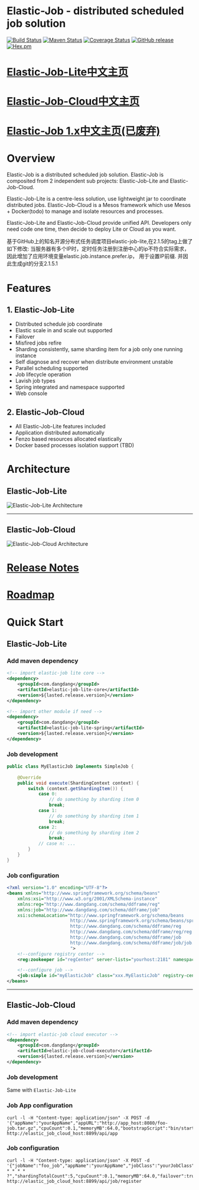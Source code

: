 # Elastic-Job - distributed scheduled job solution

[![Build Status](https://secure.travis-ci.org/dangdangdotcom/elastic-job.png?branch=master)](https://travis-ci.org/dangdangdotcom/elastic-job)
[![Maven Status](https://maven-badges.herokuapp.com/maven-central/com.dangdang/elastic-job/badge.svg)](https://maven-badges.herokuapp.com/maven-central/com.dangdang/elastic-job)
[![Coverage Status](https://coveralls.io/repos/dangdangdotcom/elastic-job/badge.svg?branch=master&service=github)](https://coveralls.io/github/dangdangdotcom/elastic-job?branch=master)
[![GitHub release](https://img.shields.io/github/release/dangdangdotcom/elastic-job.svg)](https://github.com/dangdangdotcom/elastic-job/releases)
[![Hex.pm](http://dangdangdotcom.github.io/elastic-job/elastic-job-lite/img/license.svg)](http://www.apache.org/licenses/LICENSE-2.0.html)

# [Elastic-Job-Lite中文主页](http://dangdangdotcom.github.io/elastic-job/elastic-job-lite)
# [Elastic-Job-Cloud中文主页](http://dangdangdotcom.github.io/elastic-job/elastic-job-cloud)
# [Elastic-Job 1.x中文主页(已废弃)](http://dangdangdotcom.github.io/elastic-job/elastic-job-lite-1.x)

# Overview

Elastic-Job is a distributed scheduled job solution. Elastic-Job is composited from 2 independent sub projects: Elastic-Job-Lite and Elastic-Job-Cloud.

Elastic-Job-Lite is a centre-less solution, use lightweight jar to coordinate distributed jobs.
Elastic-Job-Cloud is a Mesos framework which use Mesos + Docker(todo) to manage and isolate resources and processes.

Elastic-Job-Lite and Elastic-Job-Cloud provide unified API. Developers only need code one time, then decide to deploy Lite or Cloud as you want.

 基于GitHub上的知名开源分布式任务调度项目elastic-job-lite,在2.1.5的tag上做了如下修改: 
 当服务器有多个IP时，定时任务注册到注册中心的ip不符合实际需求，因此增加了应用环境变量elastic.job.instance.prefer.ip，
 用于设置IP前缀. 并因此生成git的分支2.1.5.1

# Features

## 1. Elastic-Job-Lite

* Distributed schedule job coordinate
* Elastic scale in and scale out supported
* Failover
* Misfired jobs refire
* Sharding consistently, same sharding item for a job only one running instance
* Self diagnose and recover when distribute environment unstable
* Parallel scheduling supported
* Job lifecycle operation
* Lavish job types
* Spring integrated and namespace supported
* Web console

## 2. Elastic-Job-Cloud
* All Elastic-Job-Lite features included
* Application distributed automatically
* Fenzo based resources allocated elastically
* Docker based processes isolation support (TBD)

# Architecture

## Elastic-Job-Lite

![Elastic-Job-Lite Architecture](http://dangdangdotcom.github.io/elastic-job/elastic-job-lite/img/architecture/elastic_job_lite.png)
***

## Elastic-Job-Cloud

![Elastic-Job-Cloud Architecture](http://dangdangdotcom.github.io/elastic-job/elastic-job-cloud/img/architecture/elastic_job_cloud.png)


# [Release Notes](https://github.com/dangdangdotcom/elastic-job/releases)

# [Roadmap](ROADMAP.md)

# Quick Start

## Elastic-Job-Lite

### Add maven dependency

```xml
<!-- import elastic-job lite core -->
<dependency>
    <groupId>com.dangdang</groupId>
    <artifactId>elastic-job-lite-core</artifactId>
    <version>${lasted.release.version}</version>
</dependency>

<!-- import other module if need -->
<dependency>
    <groupId>com.dangdang</groupId>
    <artifactId>elastic-job-lite-spring</artifactId>
    <version>${lasted.release.version}</version>
</dependency>
```
### Job development

```java
public class MyElasticJob implements SimpleJob {
    
    @Override
    public void execute(ShardingContext context) {
        switch (context.getShardingItem()) {
            case 0: 
                // do something by sharding item 0
                break;
            case 1: 
                // do something by sharding item 1
                break;
            case 2: 
                // do something by sharding item 2
                break;
            // case n: ...
        }
    }
}
```

### Job configuration

```xml
<?xml version="1.0" encoding="UTF-8"?>
<beans xmlns="http://www.springframework.org/schema/beans"
    xmlns:xsi="http://www.w3.org/2001/XMLSchema-instance"
    xmlns:reg="http://www.dangdang.com/schema/ddframe/reg"
    xmlns:job="http://www.dangdang.com/schema/ddframe/job"
    xsi:schemaLocation="http://www.springframework.org/schema/beans
                        http://www.springframework.org/schema/beans/spring-beans.xsd
                        http://www.dangdang.com/schema/ddframe/reg
                        http://www.dangdang.com/schema/ddframe/reg/reg.xsd
                        http://www.dangdang.com/schema/ddframe/job
                        http://www.dangdang.com/schema/ddframe/job/job.xsd
                        ">
    <!--configure registry center -->
    <reg:zookeeper id="regCenter" server-lists="yourhost:2181" namespace="dd-job" base-sleep-time-milliseconds="1000" max-sleep-time-milliseconds="3000" max-retries="3" />

    <!--configure job -->
    <job:simple id="myElasticJob" class="xxx.MyElasticJob" registry-center-ref="regCenter" cron="0/10 * * * * ?"   sharding-total-count="3" sharding-item-parameters="0=A,1=B,2=C" />
</beans>
```

***

## Elastic-Job-Cloud

### Add maven dependency

```xml
<!-- import elastic-job cloud executor -->
<dependency>
    <groupId>com.dangdang</groupId>
    <artifactId>elastic-job-cloud-executor</artifactId>
    <version>${lasted.release.version}</version>
</dependency>
```

### Job development

Same with `Elastic-Job-Lite`

### Job App configuration

```shell
curl -l -H "Content-type: application/json" -X POST -d '{"appName":"yourAppName","appURL":"http://app_host:8080/foo-job.tar.gz","cpuCount":0.1,"memoryMB":64.0,"bootstrapScript":"bin/start.sh","appCacheEnable":true}' http://elastic_job_cloud_host:8899/api/app
```

### Job configuration

```shell
curl -l -H "Content-type: application/json" -X POST -d '{"jobName":"foo_job","appName":"yourAppName","jobClass":"yourJobClass","jobType":"SIMPLE","jobExecutionType":"TRANSIENT","cron":"0/5 * * * * ?","shardingTotalCount":5,"cpuCount":0.1,"memoryMB":64.0,"failover":true,"misfire":true,"bootstrapScript":"bin/start.sh"}' http://elastic_job_cloud_host:8899/api/job/register
```
